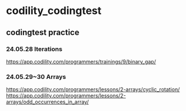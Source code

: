 # codility_codingtest

## codingtest practice

### 24.05.28 Iterations
https://app.codility.com/programmers/trainings/9/binary_gap/

### 24.05.29~30 Arrays
https://app.codility.com/programmers/lessons/2-arrays/cyclic_rotation/
https://app.codility.com/programmers/lessons/2-arrays/odd_occurrences_in_array/
